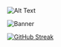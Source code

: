 
![Alt Text](https://media.giphy.com/media/Q7SKqn3G97xpmfSOvG/giphy.gif)

![Banner](https://user-images.githubusercontent.com/37814393/205436192-7dec3c0a-b55f-44a1-98b1-b806be30d347.png)

[![GitHub Streak](https://github-readme-streak-stats.herokuapp.com?user=floki1250&theme=vue&hide_border=true&date_format=%5BY%20%5DM%20j&mode=weekly&ring=080673&currStreakNum=080673&sideNums=080673&currStreakLabel=080673&sideLabels=080673&fire=13EAA9)](https://git.io/streak-stats)



